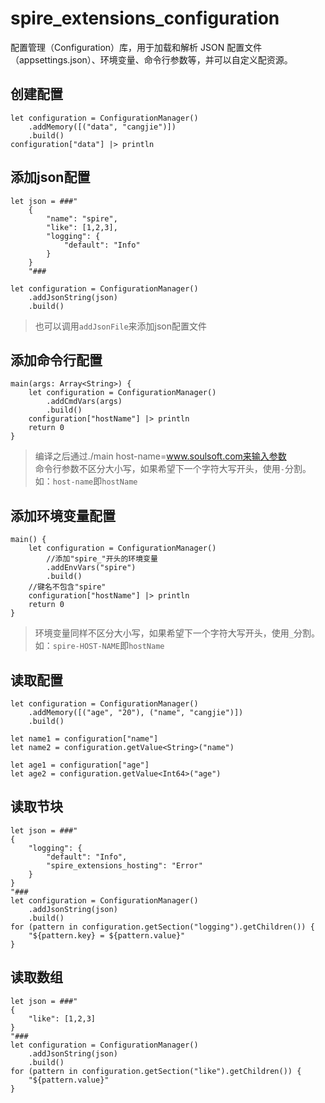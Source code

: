 # spire_extensions_configuration

配置管理（Configuration）库，用于加载和解析 JSON 配置文件（appsettings.json）、环境变量、命令行参数等，并可以自定义配资源。

## 创建配置

``` cangjie
let configuration = ConfigurationManager()
    .addMemory([("data", "cangjie")])
    .build()
configuration["data"] |> println    
``` 

## 添加json配置

``` cangjie
let json = ###"
    {
        "name": "spire", 
        "like": [1,2,3], 
        "logging": {
            "default": "Info"
        }
    }
    "###

let configuration = ConfigurationManager()
    .addJsonString(json)
    .build()
```

> 也可以调用`addJsonFile`来添加json配置文件

## 添加命令行配置

``` cangjie
main(args: Array<String>) {
    let configuration = ConfigurationManager()
        .addCmdVars(args)
        .build()
    configuration["hostName"] |> println      
    return 0    
}
```
> 编译之后通过./main host-name=www.soulsoft.com来输入参数    
> 命令行参数不区分大小写，如果希望下一个字符大写开头，使用`-`分割。如：`host-name`即`hostName`

## 添加环境变量配置

``` cangjie
main() {
    let configuration = ConfigurationManager()
        //添加"spire_"开头的环境变量
        .addEnvVars("spire")
        .build()
    //键名不包含"spire"    
    configuration["hostName"] |> println  
    return 0    
}
```

> 环境变量同样不区分大小写，如果希望下一个字符大写开头，使用`_`分割。如：`spire-HOST-NAME`即`hostName`

## 读取配置

``` cangjie
let configuration = ConfigurationManager()
    .addMemory([("age", "20"), ("name", "cangjie")])
    .build()

let name1 = configuration["name"] 
let name2 = configuration.getValue<String>("name")  

let age1 = configuration["age"]
let age2 = configuration.getValue<Int64>("age")  
```

## 读取节块

``` cangjie
let json = ###"
{
    "logging": {
        "default": "Info",
        "spire_extensions_hosting": "Error"
    }
}
"###
let configuration = ConfigurationManager()
    .addJsonString(json)
    .build()
for (pattern in configuration.getSection("logging").getChildren()) {
    "${pattern.key} = ${pattern.value}"
}
```

## 读取数组


``` cangjie
let json = ###"
{
    "like": [1,2,3]
}
"###
let configuration = ConfigurationManager()
    .addJsonString(json)
    .build()
for (pattern in configuration.getSection("like").getChildren()) {
    "${pattern.value}"
}
```